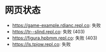 # 网页状态
- https://game-example.rdianc.repl.co: 失败
- https://tr--slind.repl.co: 失败 (403)
- https://figura.hpbmm.repl.co: 失败 (403)
- https://ls.tpjow.repl.co: 失败
